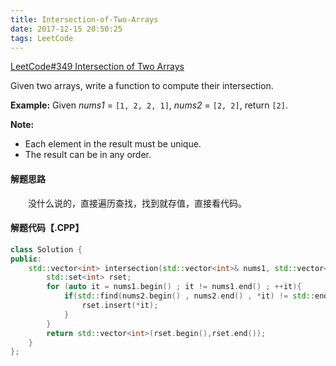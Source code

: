 ```yaml
---
title: Intersection-of-Two-Arrays
date: 2017-12-15 20:50:25
tags: LeetCode
---
```


[LeetCode#349 Intersection of Two Arrays](https://leetcode.com/problems/intersection-of-two-arrays/description/)

Given two arrays, write a function to compute their intersection.

**Example:**
Given *nums1* = `[1, 2, 2, 1]`, *nums2* = `[2, 2]`, return `[2]`.

**Note:**

- Each element in the result must be unique.
- The result can be in any order.

#### 解题思路

&emsp;&emsp;没什么说的，直接遍历查找，找到就存值，直接看代码。

#### 解题代码【.CPP】

```c++
class Solution {
public:
    std::vector<int> intersection(std::vector<int>& nums1, std::vector<int>& nums2) {
        std::set<int> rset;
        for (auto it = nums1.begin() ; it != nums1.end() ; ++it){
            if(std::find(nums2.begin() , nums2.end() , *it) != std::end(nums2)){
                rset.insert(*it);
            }
        }
        return std::vector<int>(rset.begin(),rset.end());
    }
};
```

